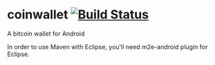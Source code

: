 coinwallet [![Build Status](https://travis-ci.org/cwallet/coinwallet.png?branch=master)](https://travis-ci.org/cwallet/coinwallet)
==========

A bitcoin wallet for Android

In order to use Maven with Eclipse, you'll need m2e-android plugin for Eclipse.

